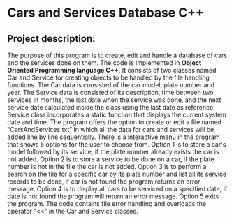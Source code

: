 # Cars and Services Database C++
## Project description:
The purpose of this program is to create, edit and handle a database of cars and the services done on them. The code is implemented in **Object Oriented Programming language C++**. It consists of two classes named Car and Service for creating objects to be handled by the file handling functions. 
The Car data is consisted of the car model, plate number and year. The Service data is consisted of its description, time between two services in months, the last date when the service was done, and the next service date calculated inside the class using the last date as reference. Service class incorporates a static function that displays the current system date and time. 
The program offers the option to create or edit a file named “CarsAndServices.txt” in which all the data for cars and services will be added line by line sequentially. There is a interactive menu in the program that shows 5 options for the user to choose from. Option 1 is to store a car's model followed by its service, if the plate number already exists the car is not added. Option 2 is to store a service to be done on a car, if the plate number is not in the file the car is not added. Option 3 is to perform a search on the file for a specific car by its plate number and list all its service records to be done, if car is not found the program returns an error message. Option 4 is to display all cars to be serviced on a specified date, if date is not found the program will return an error message. Option 5 exits the program. 
The code contains file error handling and overloads the operator “<<” in the Car and Service classes.
